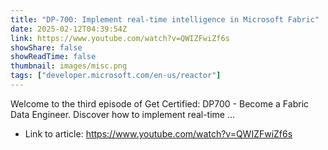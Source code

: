 ```yaml
---
title: "DP-700: Implement real-time intelligence in Microsoft Fabric"
date: 2025-02-12T04:39:54Z
link: https://www.youtube.com/watch?v=QWIZFwiZf6s
showShare: false
showReadTime: false
thumbnail: images/misc.png
tags: ["developer.microsoft.com/en-us/reactor"]
---
```

Welcome to the third episode of Get Certified: DP700 - Become a Fabric Data Engineer. Discover how to implement real-time ...

- Link to article: https://www.youtube.com/watch?v=QWIZFwiZf6s